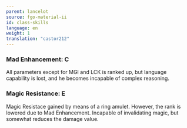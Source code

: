 ```yaml
---
parent: lancelot
source: fgo-material-ii
id: class-skills
language: en
weight: 1
translation: "castor212"
---
```


### Mad Enhancement: C

All parameters except for MGI and LCK is ranked up, but language capability is lost, and he becomes incapable of complex reasoning.

### Magic Resistance: E

Magic Resistace gained by means of a ring amulet. However, the rank is lowered due to Mad Enhancement.
Incapable of invalidating magic, but somewhat reduces the damage value.
